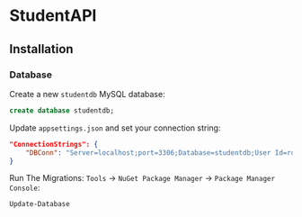 # StudentAPI

## Installation
### Database
Create a new `studentdb` MySQL database:
```sql
create database studentdb;
```

Update `appsettings.json` and set your connection string:
```json
"ConnectionStrings": {
    "DBConn": "Server=localhost;port=3306;Database=studentdb;User Id=root;Password=1234;"
}
```

Run The Migrations: `Tools` -> `NuGet Package Manager` -> `Package Manager Console`:
```
Update-Database
```